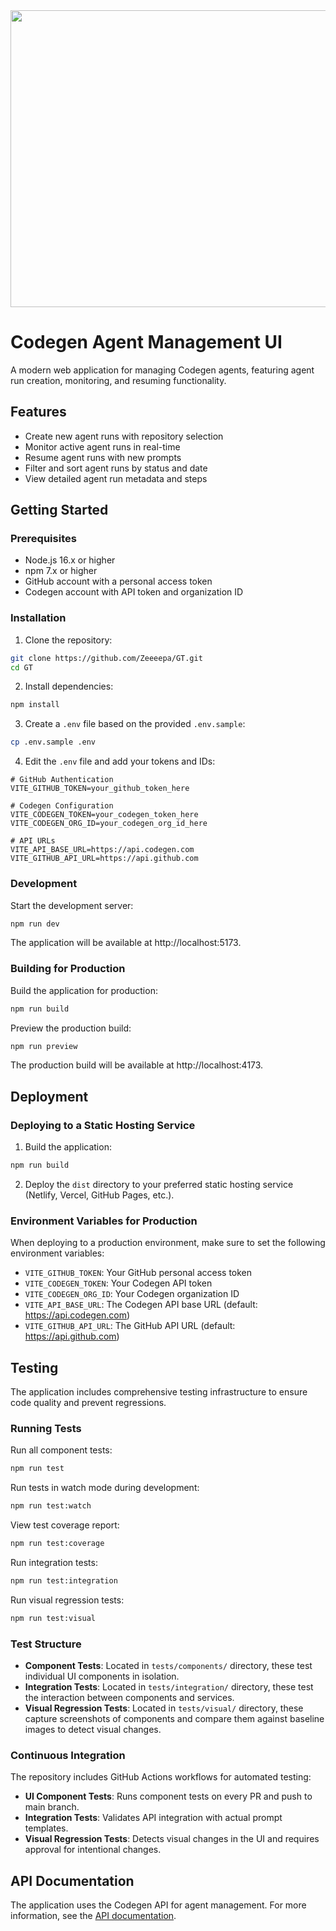 <div align="center">
<img width="1200" height="475" alt="GHBanner" src="https://github.com/user-attachments/assets/0aa67016-6eaf-458a-adb2-6e31a0763ed6" />
</div>

# Codegen Agent Management UI

A modern web application for managing Codegen agents, featuring agent run creation, monitoring, and resuming functionality.

## Features

- Create new agent runs with repository selection
- Monitor active agent runs in real-time
- Resume agent runs with new prompts
- Filter and sort agent runs by status and date
- View detailed agent run metadata and steps

## Getting Started

### Prerequisites

- Node.js 16.x or higher
- npm 7.x or higher
- GitHub account with a personal access token
- Codegen account with API token and organization ID

### Installation

1. Clone the repository:

```bash
git clone https://github.com/Zeeeepa/GT.git
cd GT
```

2. Install dependencies:

```bash
npm install
```

3. Create a `.env` file based on the provided `.env.sample`:

```bash
cp .env.sample .env
```

4. Edit the `.env` file and add your tokens and IDs:

```
# GitHub Authentication
VITE_GITHUB_TOKEN=your_github_token_here

# Codegen Configuration
VITE_CODEGEN_TOKEN=your_codegen_token_here
VITE_CODEGEN_ORG_ID=your_codegen_org_id_here

# API URLs
VITE_API_BASE_URL=https://api.codegen.com
VITE_GITHUB_API_URL=https://api.github.com
```

### Development

Start the development server:

```bash
npm run dev
```

The application will be available at http://localhost:5173.

### Building for Production

Build the application for production:

```bash
npm run build
```

Preview the production build:

```bash
npm run preview
```

The production build will be available at http://localhost:4173.

## Deployment

### Deploying to a Static Hosting Service

1. Build the application:

```bash
npm run build
```

2. Deploy the `dist` directory to your preferred static hosting service (Netlify, Vercel, GitHub Pages, etc.).

### Environment Variables for Production

When deploying to a production environment, make sure to set the following environment variables:

- `VITE_GITHUB_TOKEN`: Your GitHub personal access token
- `VITE_CODEGEN_TOKEN`: Your Codegen API token
- `VITE_CODEGEN_ORG_ID`: Your Codegen organization ID
- `VITE_API_BASE_URL`: The Codegen API base URL (default: https://api.codegen.com)
- `VITE_GITHUB_API_URL`: The GitHub API URL (default: https://api.github.com)

## Testing

The application includes comprehensive testing infrastructure to ensure code quality and prevent regressions.

### Running Tests

Run all component tests:

```bash
npm run test
```

Run tests in watch mode during development:

```bash
npm run test:watch
```

View test coverage report:

```bash
npm run test:coverage
```

Run integration tests:

```bash
npm run test:integration
```

Run visual regression tests:

```bash
npm run test:visual
```

### Test Structure

- **Component Tests**: Located in `tests/components/` directory, these test individual UI components in isolation.
- **Integration Tests**: Located in `tests/integration/` directory, these test the interaction between components and services.
- **Visual Regression Tests**: Located in `tests/visual/` directory, these capture screenshots of components and compare them against baseline images to detect visual changes.

### Continuous Integration

The repository includes GitHub Actions workflows for automated testing:

- **UI Component Tests**: Runs component tests on every PR and push to main branch.
- **Integration Tests**: Validates API integration with actual prompt templates.
- **Visual Regression Tests**: Detects visual changes in the UI and requires approval for intentional changes.

## API Documentation

The application uses the Codegen API for agent management. For more information, see the [API documentation](https://docs.codegen.com/api-reference/agents/resume-agent-run).
